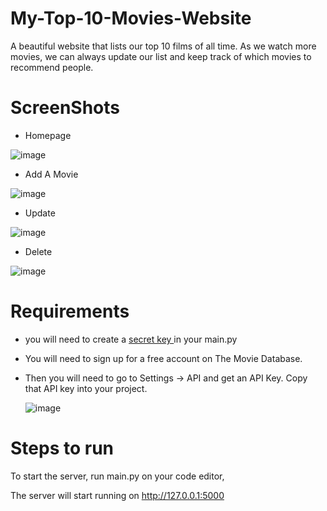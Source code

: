 # My-Top-10-Movies-Website

A beautiful website that lists our top 10 films of all time. As we watch more movies, we can always update our list and keep track of which movies to recommend people.

# ScreenShots

* Homepage


![image](https://img-b.udemycdn.com/redactor/raw/2020-10-06_11-25-09-f5178d077e01e576671fc418a7d32880.gif)


* Add A Movie

![image](https://img-b.udemycdn.com/redactor/raw/2020-10-06_16-15-20-0d5ff77884e0d168aa28adea9b760180.gif)


* Update

![image](https://img-b.udemycdn.com/redactor/raw/2020-10-06_16-47-23-de3d98ffea2e62f597b3e8775896c3ce.gif)

* Delete

![image](https://img-b.udemycdn.com/redactor/raw/2020-10-06_15-28-58-0f7386121c23bb6786c358ea52f600e2.gif)

# Requirements
 * you will need to create a [secret key ](https://stackoverflow.com/questions/22463939/demystify-flask-app-secret-key) in your main.py
 * You will need to sign up for a free account on The Movie Database.
 * Then you will need to go to Settings -> API and get an API Key. Copy that API key into your project.
 
   ![image](https://user-images.githubusercontent.com/126648429/222347611-4ccb0400-7930-48f1-82dc-82de3b6f0313.png)
	
	

# Steps to run 
 To start the server, run main.py on your code editor,

The server will start running on http://127.0.0.1:5000

